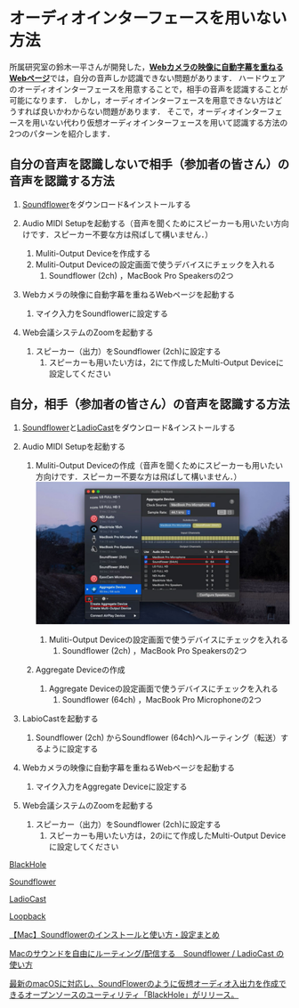 # オーディオインターフェースを用いない方法
所属研究室の鈴木一平さんが開発した，[**Webカメラの映像に自動字幕を重ねるWebページ**](https://github.com/1heisuzuki/speech-to-text-webcam-overlay)では，自分の音声しか認識できない問題があります．
ハードウェアのオーディオインターフェースを用意することで，相手の音声を認識することが可能になります．
しかし，オーディオインターフェースを用意できない方はどうすれば良いかわからない問題があります．
そこで，オーディオインターフェースを用いない代わり仮想オーディオインターフェースを用いて認識する方法の2つのパターンを紹介します．

## 自分の音声を認識しないで相手（参加者の皆さん）の音声を認識する方法
1. [Soundflower](https://github.com/mattingalls/Soundflower/releases/tag/2.0b2)をダウンロード&インストールする  
1. Audio MIDI Setupを起動する（音声を聞くためにスピーカーも用いたい方向けです．スピーカー不要な方は飛ばして構いません．）  
    1. Muliti-Output Deviceを作成する  
    1. Muliti-Output Deviceの設定画面で使うデバイスにチェックを入れる  
          1. Soundflower (2ch) ，MacBook Pro Speakersの2つ  

1. Webカメラの映像に自動字幕を重ねるWebページを起動する  
    1. マイク入力をSoundflowerに設定する  

1. Web会議システムのZoomを起動する  
    1. スピーカー（出力）をSoundflower (2ch)に設定する  
          1. スピーカーも用いたい方は，2にて作成したMulti-Output Deviceに設定してください  

## 自分，相手（参加者の皆さん）の音声を認識する方法
1. [Soundflower](https://github.com/mattingalls/Soundflower/releases/tag/2.0b2)と[LadioCast](https://apps.apple.com/jp/app/ladiocast/id411213048?mt=12)をダウンロード&インストールする

1. Audio MIDI Setupを起動する
    1. Muliti-Output Deviceの作成（音声を聞くためにスピーカーも用いたい方向けです．スピーカー不要な方は飛ばして構いません．）  
    ![](fig/Sample/VirtyalAudio-0.jpg)
        
        1. Muliti-Output Deviceの設定画面で使うデバイスにチェックを入れる  
              1. Soundflower (2ch) ，MacBook Pro Speakersの2つ  
             
    1. Aggregate Deviceの作成  
        1. Aggregate Deviceの設定画面で使うデバイスにチェックを入れる  
              1. Soundflower (64ch) ，MacBook Pro Microphoneの2つ  
            
1. LabioCastを起動する  
    1. Soundflower (2ch) からSoundflower (64ch)へルーティング（転送）するように設定する  
    
1. Webカメラの映像に自動字幕を重ねるWebページを起動する  
    1. マイク入力をAggregate Deviceに設定する  

1. Web会議システムのZoomを起動する  
    1. スピーカー（出力）をSoundflower (2ch)に設定する  
          1. スピーカーも用いたい方は，2のⅰにて作成したMulti-Output Deviceに設定してください  




[BlackHole](https://github.com/ExistentialAudio/BlackHole)

[Soundflower](https://github.com/mattingalls/Soundflower/releases/tag/2.0b2)

[LadioCast](https://apps.apple.com/jp/app/ladiocast/id411213048?mt=12)

[Loopback](https://rogueamoeba.com/loopback/)

[【Mac】Soundflowerのインストールと使い方・設定まとめ](https://appli-world.jp/posts/2831)

[Macのサウンドを自由にルーティング/配信する　Soundflower / LadioCast の使い方](https://sleepfreaks-dtm.com/dtm-materials/mac-sound/)

[最新のmacOSに対応し、SoundFlowerのように仮想オーディオ入出力を作成できるオープンソースのユーティリティ「BlackHole」がリリース。](https://applech2.com/archives/20191125-blackhole-for-mac-virtual-audio-driver-soundflower-alternative-app.html)
